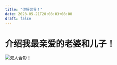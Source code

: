```yaml
---
title: "你好世界！"
date: 2023-05-21T20:08:03+08:00
draft: false
---
```


# 介绍我最亲爱的老婆和儿子！

![双人合影！](/imgs/wifekid.png)
